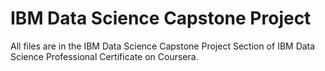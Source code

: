 # IBM Data Science Capstone Project
All files are in the IBM Data Science Capstone Project Section of IBM Data Science Professional Certificate on Coursera. 
